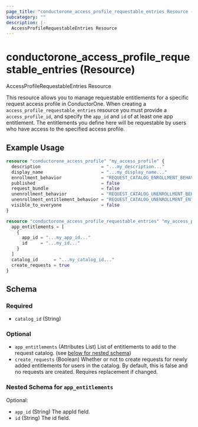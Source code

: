 ```yaml
---
page_title: "conductorone_access_profile_requestable_entries Resource - terraform-provider-conductorone"
subcategory: ""
description: |-
  AccessProfileRequestableEntries Resource
---
```


# conductorone_access_profile_requestable_entries (Resource)

AccessProfileRequestableEntries Resource

This resource allows you to manage requestable entitlements for a specific request access profile in ConductorOne.
When creating a `access_profile_requestable_entries` resource you must provide a `access_profile_id`, and specify the `app_id` and `id` of at least one app entitlement.
The entitlements you define here will be requestable by users who have access to the specified access profile.

## Example Usage

```terraform
resource "conductorone_access_profile" "my_access_profile" {
  description                       = "...my_description..."
  display_name                      = "...my_display_name..."
  enrollment_behavior               = "REQUEST_CATALOG_ENROLLMENT_BEHAVIOR_UNSPECIFIED"
  published                         = false
  request_bundle                    = false
  unenrollment_behavior             = "REQUEST_CATALOG_UNENROLLMENT_BEHAVIOR_UNSPECIFIED"
  unenrollment_entitlement_behavior = "REQUEST_CATALOG_UNENROLLMENT_ENTITLEMENT_BEHAVIOR_BYPASS"
  visible_to_everyone               = false
}
```

```terraform
resource "conductorone_access_profile_requestable_entries" "my_access_profile_requestable_entries" {
  app_entitlements = [
    {
      app_id = "...my_app_id..."
      id     = "...my_id..."
    }
  ]
  catalog_id      = "...my_catalog_id..."
  create_requests = true
}
```

<!-- schema generated by tfplugindocs -->
## Schema

### Required

- `catalog_id` (String)

### Optional

- `app_entitlements` (Attributes List) List of entitlements to add to the request catalog. (see [below for nested schema](#nestedatt--app_entitlements))
- `create_requests` (Boolean) Whether or not to create requests for newly added entitlements for users in the catalog.
 By default, this is false and no requests are created.
Requires replacement if changed.

<a id="nestedatt--app_entitlements"></a>
### Nested Schema for `app_entitlements`

Optional:

- `app_id` (String) The appId field.
- `id` (String) The id field.
